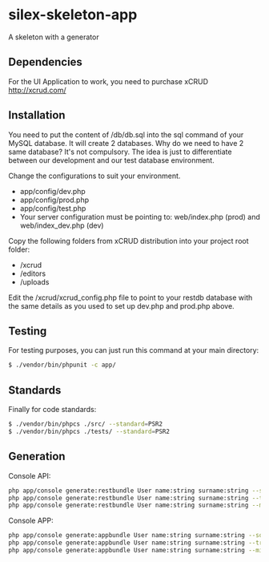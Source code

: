 silex-skeleton-app
==================

A skeleton with a generator

Dependencies
------------

For the UI Application to work, you need to purchase xCRUD http://xcrud.com/

Installation
------------

You need to put the content of /db/db.sql into the sql command of your MySQL database. It will create 2 databases. Why do we need to have 2 same database? It's not compulsory. The idea is just to differentiate between our development and our test database environment.

Change the configurations to suit your environment.

 * app/config/dev.php
 * app/config/prod.php
 * app/config/test.php
 * Your server configuration must be pointing to: web/index.php (prod) and web/index_dev.php (dev)

 Copy the following folders from xCRUD distribution into your project root folder:
 * /xcrud
 * /editors
 * /uploads

 Edit the /xcrud/xcrud_config.php file to point to your restdb database with the same details as you used to set up dev.php and prod.php above.

Testing
-------

For testing purposes, you can just run this command at your main directory:

``` sh
$ ./vendor/bin/phpunit -c app/
```

Standards
---------

Finally for code standards:

``` sh
$ ./vendor/bin/phpcs ./src/ --standard=PSR2
$ ./vendor/bin/phpcs ./tests/ --standard=PSR2
```

Generation
----------

Console API:

``` sh
php app/console generate:restbundle User name:string surname:string --sql
php app/console generate:restbundle User name:string surname:string --travis
php app/console generate:restbundle User name:string surname:string --migration
```

Console APP:

``` sh
php app/console generate:appbundle User name:string surname:string --sql
php app/console generate:appbundle User name:string surname:string --travis
php app/console generate:appbundle User name:string surname:string --migration
```